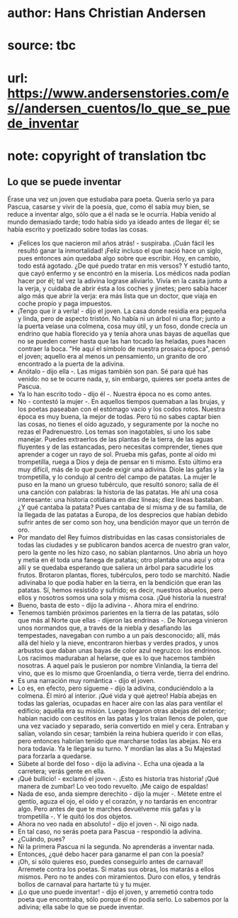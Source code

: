 # author: Hans Christian Andersen
# source: tbc
# url: https://www.andersenstories.com/es//andersen_cuentos/lo_que_se_puede_inventar
# note: copyright of translation tbc

## Lo que se puede inventar 

Érase una vez un joven que estudiaba para poeta. Quería serlo ya para
Pascua, casarse y vivir de la poesía, que, como él sabía muy bien, se
reduce a inventar algo, sólo que a él nada se le ocurría. Había venido
al mundo demasiado tarde; todo había sido ya ideado antes de llegar él;
se había escrito y poetizado sobre todas las cosas.
- ¡Felices los que nacieron mil años atrás! - suspiraba. ¡Cuán fácil les
resultó ganar la inmortalidad! ¡Feliz incluso el que nació hace un
siglo, pues entonces aún quedaba algo sobre que escribir. Hoy, en
cambio, todo está agotado. ¿De qué puedo tratar en mis versos?
Y estudió tanto, que cayó enfermo y se encontró en la miseria. Los
médicos nada podían hacer por él; tal vez la adivina lograse aliviarlo.
Vivía en la casita junto a la verja, y cuidaba de abrir ésta a los
coches y jinetes; pero sabía hacer algo más que abrir la verja: era más
lista que un doctor, que viaja en coche propio y paga impuestos.
- ¡Tengo que ir a verla! - dijo el joven.
La casa donde residía era pequeña y linda, pero de aspecto tristón. No
había ni un árbol ni una flor; junto a la puerta veíase una colmena,
cosa muy útil, y un foso, donde crecía un endrino que había florecido ya
y tenía ahora unas bayas de aquellas que no se pueden comer hasta que
las han tocado las heladas, pues hacen contraer la boca.
"He aquí el símbolo de nuestra prosaica época", pensó el joven;
aquello era al menos un pensamiento, un granito de oro encontrado a la
puerta de la adivina.
- Anótalo - dijo ella -. Las migas también son pan. Sé para qué has
venido: no se te ocurre nada, y, sin embargo, quieres ser poeta antes de
Pascua.
- Ya lo han escrito todo - dijo él -. Nuestra época no es como antes.
- No - contestó la mujer -. En aquellos tiempos quemaban a las brujas, y
los poetas paseaban con el estómago vacío y los codos rotos. Nuestra
época es muy buena, la mejor de todas. Pero tú no sabes captar bien las
cosas, no tienes el oído aguzado, y seguramente por la noche no rezas el
Padrenuestro. Los temas son inagotables, si uno los sabe manejar. Puedes
extraerlos de las plantas de la tierra, de las aguas fluyentes y de las
estancadas, pero necesitas comprender, tienes que aprender a coger un
rayo de sol. Prueba mis gafas, ponte al oído mi trompetilla, ruega a
Dios y deja de pensar en ti mismo.
Esto último era muy difícil, más de lo que puede exigir una adivina.
Diole las gafas y la trompetilla, y lo condujo al centro del campo de
patatas. La mujer le puso en la mano un grueso tubérculo, que resultó
sonoro; salía de él una canción con palabras: la historia de las
patatas. He ahí una cosa interesante: una historia cotidiana en diez
líneas; diez líneas bastaban.
¿Y qué cantaba la patata?
Pues cantaba de sí misma y de su familia, de la llegada de las patatas a
Europa, de los desprecios que habían debido sufrir antes de ser como son
hoy, una bendición mayor que un terrón de oro.
- Por mandato del Rey fuimos distribuidas en las casas consistoriales de
todas las ciudades y se publicaron bandos acerca de nuestro gran valor,
pero la gente no les hizo caso, no sabían plantarnos. Uno abría un hoyo
y metía en él toda una fanega de patatas; otro plantaba una aquí y otra
allí y se quedaba esperando que saliera un árbol para sacudirle los
frutos. Brotaron plantas, flores, tubérculos, pero todo se marchitó.
Nadie adivinaba lo que podía haber en la tierra, en la bendición que
eran las patatas. Sí, hemos resistido y sufrido; es decir, nuestros
abuelos, pero ellos y nosotros somos una sola y misma cosa. ¡Qué
historia la nuestra!
- Bueno, basta de esto - dijo la adivina -. Ahora mira el endrino.
- Tenemos también próximos parientes en la tierra de las patatas, sólo
que más al Norte que ellas - dijeron las endrinas -. De Noruega vinieron
unos normandos que, a través de la niebla y desafiando las tempestades,
navegaban con rumbo a un país desconocido; allí, más allá del hielo y la
nieve, encontraron hierbas y verdes prados, y unos arbustos que daban
unas bayas de color azul negruzco: los endrinos. Los racimos maduraban
al helarse, que es lo que hacemos también nosotras. A aquel país le
pusieron por nombre Vinlandia, la tierra del vino, que es lo mismo que
Groenlandia, o tierra verde, tierra del endrino.
- Es una narración muy romántica - dijo el joven.
- Lo es, en efecto, pero sígueme - dijo la adivina, conduciéndolo a la
colmena. Él miró al interior. ¡Qué vida y qué ajetreo! Había abejas en
todas las galerías, ocupadas en hacer aire con las alas para ventilar el
edificio; aquélla era su misión. Luego llegaron otras abejas del
exterior; habían nacido con cestitos en las patas y los traían llenos de
polen, que una vez vaciado y separado, sería convertido en miel y cera.
Entraban y salían, volando sin cesar; también la reina hubiera querido
ir con ellas, pero entonces habrían tenido que marcharse todas las
abejas. No era hora todavía. Ya le llegaría su turno. Y mordían las alas
a Su Majestad para forzarla a quedarse.
- Súbete al borde del foso - dijo la adivina -. Echa una ojeada a la
carretera; verás gente en ella.
- ¡Qué bullicio! - exclamó el joven -. ¡Esto es historia tras historia!
¡Qué manera de zumbar! Lo veo todo revuelto. ¡Me caigo de espaldas!
- Nada de eso, anda siempre derechito - dijo la mujer -. Métete entre el
gentío, aguza el ojo, el oído y el corazón, y no tardarás en encontrar
algo. Pero antes de que te marches devuélveme mis gafas y la trompetilla
-. Y le quitó los dos objetos.
- Ahora no veo nada en absoluto! - dijo el joven -. Ni oigo nada.
- En tal caso, no serás poeta para Pascua - respondió la adivina.
- ¿Cuándo, pues?
- Ni la primera Pascua ni la segunda. No aprenderás a inventar nada.
- Entonces, ¿qué debo hacer para ganarme el pan con la poesía?
- ¡Oh, si sólo quieres eso, puedes conseguirlo antes de carnaval!
Arremete contra los poetas. Si matas sus obras, los matarás a ellos
mismos. Pero no te andes con miramientos. Duro con ellos, y tendrás
bollos de carnaval para hartarte tú y tu mujer.
- ¡Lo que uno puede inventar! - dijo el joven, y arremetió contra todo
poeta que encontraba, sólo porque él no podía serlo.
Lo sabemos por la adivina; ella sabe lo que se puede inventar.
